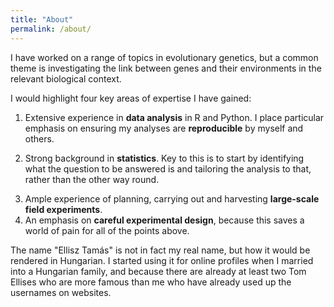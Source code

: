 ```yaml
---
title: "About"
permalink: /about/
---
```


I have worked on a range of topics in evolutionary genetics, but a common theme is investigating the link between genes and their environments in the relevant biological context.

I would highlight four key areas of expertise I have gained:

1. Extensive experience in **data analysis** in R and Python. I place particular emphasis on ensuring my analyses are **reproducible** by myself and others.
<!-- See, for example, code repositories accompanying publications on [fitness components](https://github.com/ellisztamas/fecundity_components) or [virus resistance](https://github.com/ellisztamas/tumv_ms) *Arabidopsis thaliana*. -->
2. Strong background in **statistics**. Key to this is to start by identifying what the question to be answered is and tailoring the analysis to that, rather than the other way round.
<!-- The work I have most enjoyed has been those where conventional approaches run into difficulty, and the way forward has come by approaching the problem from a different angle (for example in [speeding up paternity inference](https://github.com/ellisztamas/faps) or taking a quantitative, rather than categorical, approach to [investigating pleiotopy](https://github.com/ellisztamas/sintillate). -->
3. Ample experience of planning, carrying out and harvesting **large-scale field experiments**.
4. An emphasis on **careful experimental design**, because this saves a world of pain for all of the points above.

The name "Ellisz Tamás" is not in fact my real name, but how it would be rendered in Hungarian. I started using it for online profiles when I married into a Hungarian family, and because there are already at least two Tom Ellises who are more famous than me who have already used up the usernames on websites.